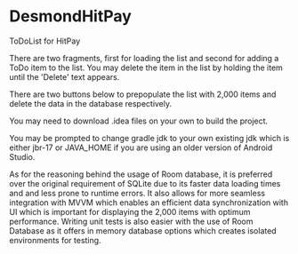 # DesmondHitPay
ToDoList for HitPay

There are two fragments, first for loading the list and second for adding a ToDo item to the list.
You may delete the item in the list by holding the item until the 'Delete' text appears.

There are two buttons below to prepopulate the list with 2,000 items and delete the data in the database respectively.

You may need to download .idea files on your own to build the project.

You may be prompted to change gradle jdk to your own existing jdk which is either jbr-17 or JAVA_HOME if you are using an older version of Android Studio.

As for the reasoning behind the usage of Room database, it is preferred over the original requirement of SQLite due to its faster data loading times and
and less prone to runtime errors. It also allows for more seamless integration with MVVM which enables an efficient data synchronization with UI which is important
for displaying the 2,000 items with optimum performance. Writing unit tests is also easier with the use of Room Database as it offers in memory database options which 
creates isolated environments for testing.